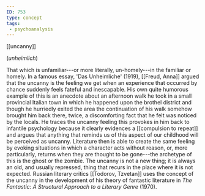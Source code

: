 ```yaml
---
ID: 753
type: concept
tags: 
 - psychoanalysis
---
```


[[uncanny]] 

(*unheimlich*)

 That
which is unfamiliar---or more literally, un-homely---in the familiar or
homely. In a famous essay, 'Das Unheimliche' (1919),
[[Freud, Anna]] argued that the
uncanny is the feeling we get when an experience that occurred by chance
suddenly feels fateful and inescapable. His own quite humorous example
of this is an anecdote about an afternoon walk he took in a small
provincial Italian town in which he happened upon the brothel district
and though he hurriedly exited the area the continuation of his walk
somehow brought him back there, twice, a discomforting fact that he felt
was noticed by the locals. He traces the uncanny feeling this provokes
in him back to infantile psychology because it clearly evidences a
[[compulsion to repeat]] and
argues that anything that reminds us of this aspect of our childhood
will be perceived as uncanny. Literature then is able to create the same
feeling by evoking situations in which a character acts without reason,
or, more particularly, returns when they are thought to be gone---the
archetype of this is the ghost or the zombie. The uncanny is not a new
thing; it is always an old, and usually repressed, thing that recurs in
the place where it is not expected. Russian literary critics [[Todorov, Tzvetan]] uses the concept
of the uncanny in the development of his theory of fantastic literature
in *The Fantastic: A Structural Approach to a Literary Genre* (1970).
